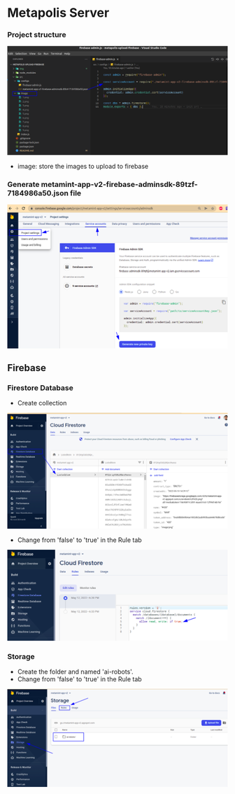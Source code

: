 # Metapolis Server

### Project structure
![image](img/1_prj.png)

- image: store the images to upload to firebase

### Generate metamint-app-v2-firebase-adminsdk-89tzf-7184986a50.json file

![image](img/2_fb.png)

## Firebase 

### Firestore Database

- Create collection 

![image](img/3_fs.png)

- Change from 'false' to 'true' in the Rule tab

![image](img/3_fs_1.png)

### Storage

- Create the folder and named 'ai-robots'. 
- Change from 'false' to 'true' in the Rule tab

![image](img/4_sr.png)